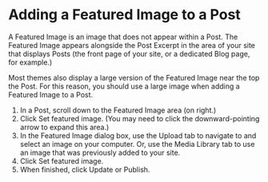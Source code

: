 # Adding a Featured Image to a Post

A Featured Image is an image that does not appear within a Post. The Featured Image appears alongside the Post Excerpt in the area of your site that displays Posts (the front page of your site, or a dedicated Blog page, for example.)

Most themes also display a large version of the Featured Image near the top the Post. For this reason, you should use a large image when adding a Featured Image to a Post.

1. In a Post, scroll down to the Featured Image area (on right.)
2. Click Set featured image. (You may need to click the downward-pointing arrow to expand this area.)
3. In the Featured Image dialog box, use the Upload tab to navigate to and select an image on your computer. Or, use the Media Library tab to use an image that was previously added to your site.
4. Click Set featured image.
5. When finished, click Update or Publish.


